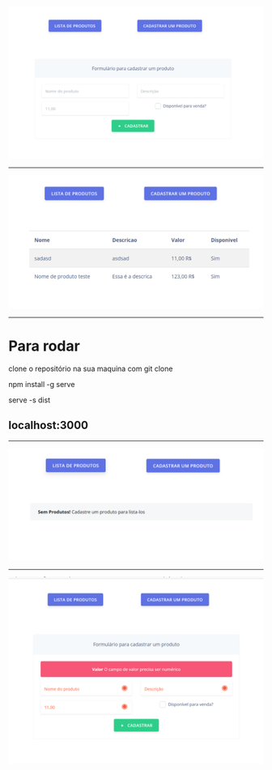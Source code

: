 ![Alt text](imgs/cadastro.png?raw=true "Cadastro")

-----
![Alt text](imgs/lista.png?raw=true "Lista")

-----
<h1> Para rodar </h1>
<p> clone o repositório na sua maquina com git clone </p>
<p> npm install -g serve <p>
</p> serve -s dist </p>
 
 <h2> localhost:3000 </h2>
 
 ---------
 
 
![Alt text](imgs/semprodutos.png?raw=true "Sem Produto")


-----

![Alt text](imgs/validacao.png?raw=true "Valicacao")
